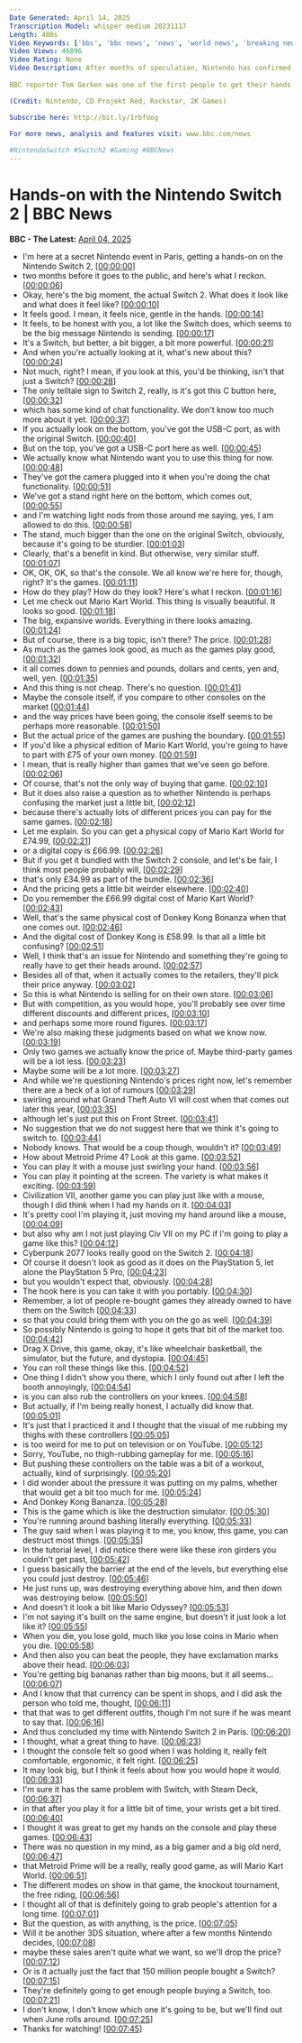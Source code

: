 ```yaml
---
Date Generated: April 14, 2025
Transcription Model: whisper medium 20231117
Length: 480s
Video Keywords: ['bbc', 'bbc news', 'news', 'world news', 'breaking news', 'us news', 'world', 'america', 'usa', 'usa news', 'india news']
Video Views: 46896
Video Rating: None
Video Description: After months of speculation, Nintendo has confirmed the successor to its wildly popular Switch console will be released on 5 June.
 
BBC reporter Tom Gerken was one of the first people to get their hands on the Switch 2 at a special event in Paris, and gave his thoughts on the console itself, the new games announced and how they're both being priced.

(Credit: Nintendo, CD Projekt Red, Rockstar, 2K Games)

Subscribe here: http://bit.ly/1rbfUog

For more news, analysis and features visit: www.bbc.com/news
 
#NintendoSwitch #Switch2 #Gaming #BBCNews
---
```


# Hands-on with the Nintendo Switch 2 | BBC News
**BBC - The Latest:** [April 04, 2025](https://www.youtube.com/watch?v=TuZ874eQJHs)
*  I'm here at a secret Nintendo event in Paris, getting a hands-on on the Nintendo Switch 2, [[00:00:00](https://www.youtube.com/watch?v=TuZ874eQJHs&t=0.0s)]
*  two months before it goes to the public, and here's what I reckon. [[00:00:06](https://www.youtube.com/watch?v=TuZ874eQJHs&t=6.0s)]
*  Okay, here's the big moment, the actual Switch 2. What does it look like and what does it feel like? [[00:00:10](https://www.youtube.com/watch?v=TuZ874eQJHs&t=10.0s)]
*  It feels good. I mean, it feels nice, gentle in the hands. [[00:00:14](https://www.youtube.com/watch?v=TuZ874eQJHs&t=14.0s)]
*  It feels, to be honest with you, a lot like the Switch does, which seems to be the big message Nintendo is sending. [[00:00:17](https://www.youtube.com/watch?v=TuZ874eQJHs&t=17.0s)]
*  It's a Switch, but better, a bit bigger, a bit more powerful. [[00:00:21](https://www.youtube.com/watch?v=TuZ874eQJHs&t=21.0s)]
*  And when you're actually looking at it, what's new about this? [[00:00:24](https://www.youtube.com/watch?v=TuZ874eQJHs&t=24.0s)]
*  Not much, right? I mean, if you look at this, you'd be thinking, isn't that just a Switch? [[00:00:28](https://www.youtube.com/watch?v=TuZ874eQJHs&t=28.0s)]
*  The only telltale sign to Switch 2, really, is it's got this C button here, [[00:00:32](https://www.youtube.com/watch?v=TuZ874eQJHs&t=32.0s)]
*  which has some kind of chat functionality. We don't know too much more about it yet. [[00:00:37](https://www.youtube.com/watch?v=TuZ874eQJHs&t=37.0s)]
*  If you actually look on the bottom, you've got the USB-C port, as with the original Switch. [[00:00:40](https://www.youtube.com/watch?v=TuZ874eQJHs&t=40.0s)]
*  But on the top, you've got a USB-C port here as well. [[00:00:45](https://www.youtube.com/watch?v=TuZ874eQJHs&t=45.0s)]
*  We actually know what Nintendo want you to use this thing for now. [[00:00:48](https://www.youtube.com/watch?v=TuZ874eQJHs&t=48.0s)]
*  They've got the camera plugged into it when you're doing the chat functionality. [[00:00:51](https://www.youtube.com/watch?v=TuZ874eQJHs&t=51.0s)]
*  We've got a stand right here on the bottom, which comes out, [[00:00:55](https://www.youtube.com/watch?v=TuZ874eQJHs&t=55.0s)]
*  and I'm watching light nods from those around me saying, yes, I am allowed to do this. [[00:00:58](https://www.youtube.com/watch?v=TuZ874eQJHs&t=58.0s)]
*  The stand, much bigger than the one on the original Switch, obviously, because it's going to be sturdier. [[00:01:03](https://www.youtube.com/watch?v=TuZ874eQJHs&t=63.0s)]
*  Clearly, that's a benefit in kind. But otherwise, very similar stuff. [[00:01:07](https://www.youtube.com/watch?v=TuZ874eQJHs&t=67.0s)]
*  OK, OK, OK, so that's the console. We all know we're here for, though, right? It's the games. [[00:01:11](https://www.youtube.com/watch?v=TuZ874eQJHs&t=71.0s)]
*  How do they play? How do they look? Here's what I reckon. [[00:01:16](https://www.youtube.com/watch?v=TuZ874eQJHs&t=76.0s)]
*  Let me check out Mario Kart World. This thing is visually beautiful. It looks so good. [[00:01:18](https://www.youtube.com/watch?v=TuZ874eQJHs&t=78.0s)]
*  The big, expansive worlds. Everything in there looks amazing. [[00:01:24](https://www.youtube.com/watch?v=TuZ874eQJHs&t=84.0s)]
*  But of course, there is a big topic, isn't there? The price. [[00:01:28](https://www.youtube.com/watch?v=TuZ874eQJHs&t=88.0s)]
*  As much as the games look good, as much as the games play good, [[00:01:32](https://www.youtube.com/watch?v=TuZ874eQJHs&t=92.0s)]
*  it all comes down to pennies and pounds, dollars and cents, yen and, well, yen. [[00:01:35](https://www.youtube.com/watch?v=TuZ874eQJHs&t=95.0s)]
*  And this thing is not cheap. There's no question. [[00:01:41](https://www.youtube.com/watch?v=TuZ874eQJHs&t=101.0s)]
*  Maybe the console itself, if you compare to other consoles on the market [[00:01:44](https://www.youtube.com/watch?v=TuZ874eQJHs&t=104.0s)]
*  and the way prices have been going, the console itself seems to be perhaps more reasonable. [[00:01:50](https://www.youtube.com/watch?v=TuZ874eQJHs&t=110.0s)]
*  But the actual price of the games are pushing the boundary. [[00:01:55](https://www.youtube.com/watch?v=TuZ874eQJHs&t=115.0s)]
*  If you'd like a physical edition of Mario Kart World, you're going to have to part with £75 of your own money. [[00:01:59](https://www.youtube.com/watch?v=TuZ874eQJHs&t=119.0s)]
*  I mean, that is really higher than games that we've seen go before. [[00:02:06](https://www.youtube.com/watch?v=TuZ874eQJHs&t=126.0s)]
*  Of course, that's not the only way of buying that game. [[00:02:10](https://www.youtube.com/watch?v=TuZ874eQJHs&t=130.0s)]
*  But it does also raise a question as to whether Nintendo is perhaps confusing the market just a little bit, [[00:02:12](https://www.youtube.com/watch?v=TuZ874eQJHs&t=132.0s)]
*  because there's actually lots of different prices you can pay for the same games. [[00:02:18](https://www.youtube.com/watch?v=TuZ874eQJHs&t=138.0s)]
*  Let me explain. So you can get a physical copy of Mario Kart World for £74.99, [[00:02:21](https://www.youtube.com/watch?v=TuZ874eQJHs&t=141.0s)]
*  or a digital copy is £66.99. [[00:02:26](https://www.youtube.com/watch?v=TuZ874eQJHs&t=146.0s)]
*  But if you get it bundled with the Switch 2 console, and let's be fair, I think most people probably will, [[00:02:29](https://www.youtube.com/watch?v=TuZ874eQJHs&t=149.0s)]
*  that's only £34.99 as part of the bundle. [[00:02:36](https://www.youtube.com/watch?v=TuZ874eQJHs&t=156.0s)]
*  And the pricing gets a little bit weirder elsewhere. [[00:02:40](https://www.youtube.com/watch?v=TuZ874eQJHs&t=160.0s)]
*  Do you remember the £66.99 digital cost of Mario Kart World? [[00:02:43](https://www.youtube.com/watch?v=TuZ874eQJHs&t=163.0s)]
*  Well, that's the same physical cost of Donkey Kong Bonanza when that one comes out. [[00:02:46](https://www.youtube.com/watch?v=TuZ874eQJHs&t=166.0s)]
*  And the digital cost of Donkey Kong is £58.99. Is that all a little bit confusing? [[00:02:51](https://www.youtube.com/watch?v=TuZ874eQJHs&t=171.0s)]
*  Well, I think that's an issue for Nintendo and something they're going to really have to get their heads around. [[00:02:57](https://www.youtube.com/watch?v=TuZ874eQJHs&t=177.0s)]
*  Besides all of that, when it actually comes to the retailers, they'll pick their price anyway. [[00:03:02](https://www.youtube.com/watch?v=TuZ874eQJHs&t=182.0s)]
*  So this is what Nintendo is selling for on their own store. [[00:03:06](https://www.youtube.com/watch?v=TuZ874eQJHs&t=186.0s)]
*  But with competition, as you would hope, you'll probably see over time different discounts and different prices, [[00:03:10](https://www.youtube.com/watch?v=TuZ874eQJHs&t=190.0s)]
*  and perhaps some more round figures. [[00:03:17](https://www.youtube.com/watch?v=TuZ874eQJHs&t=197.0s)]
*  We're also making these judgments based on what we know now. [[00:03:19](https://www.youtube.com/watch?v=TuZ874eQJHs&t=199.0s)]
*  Only two games we actually know the price of. Maybe third-party games will be a lot less. [[00:03:23](https://www.youtube.com/watch?v=TuZ874eQJHs&t=203.0s)]
*  Maybe some will be a lot more. [[00:03:27](https://www.youtube.com/watch?v=TuZ874eQJHs&t=207.0s)]
*  And while we're questioning Nintendo's prices right now, let's remember there are a heck of a lot of rumours [[00:03:29](https://www.youtube.com/watch?v=TuZ874eQJHs&t=209.0s)]
*  swirling around what Grand Theft Auto VI will cost when that comes out later this year, [[00:03:35](https://www.youtube.com/watch?v=TuZ874eQJHs&t=215.0s)]
*  although let's just put this on Front Street. [[00:03:41](https://www.youtube.com/watch?v=TuZ874eQJHs&t=221.0s)]
*  No suggestion that we do not suggest here that we think it's going to switch to. [[00:03:44](https://www.youtube.com/watch?v=TuZ874eQJHs&t=224.0s)]
*  Nobody knows. That would be a coup though, wouldn't it? [[00:03:49](https://www.youtube.com/watch?v=TuZ874eQJHs&t=229.0s)]
*  How about Metroid Prime 4? Look at this game. [[00:03:52](https://www.youtube.com/watch?v=TuZ874eQJHs&t=232.0s)]
*  You can play it with a mouse just swirling your hand. [[00:03:56](https://www.youtube.com/watch?v=TuZ874eQJHs&t=236.0s)]
*  You can play it pointing at the screen. The variety is what makes it exciting. [[00:03:59](https://www.youtube.com/watch?v=TuZ874eQJHs&t=239.0s)]
*  Civilization VII, another game you can play just like with a mouse, though I did think when I had my hands on it. [[00:04:03](https://www.youtube.com/watch?v=TuZ874eQJHs&t=243.0s)]
*  It's pretty cool I'm playing it, just moving my hand around like a mouse, [[00:04:09](https://www.youtube.com/watch?v=TuZ874eQJHs&t=249.0s)]
*  but also why am I not just playing Civ VII on my PC if I'm going to play a game like this? [[00:04:12](https://www.youtube.com/watch?v=TuZ874eQJHs&t=252.0s)]
*  Cyberpunk 2077 looks really good on the Switch 2. [[00:04:18](https://www.youtube.com/watch?v=TuZ874eQJHs&t=258.0s)]
*  Of course it doesn't look as good as it does on the PlayStation 5, let alone the PlayStation 5 Pro, [[00:04:23](https://www.youtube.com/watch?v=TuZ874eQJHs&t=263.0s)]
*  but you wouldn't expect that, obviously. [[00:04:28](https://www.youtube.com/watch?v=TuZ874eQJHs&t=268.0s)]
*  The hook here is you can take it with you portably. [[00:04:30](https://www.youtube.com/watch?v=TuZ874eQJHs&t=270.0s)]
*  Remember, a lot of people re-bought games they already owned to have them on the Switch [[00:04:33](https://www.youtube.com/watch?v=TuZ874eQJHs&t=273.0s)]
*  so that you could bring them with you on the go as well. [[00:04:39](https://www.youtube.com/watch?v=TuZ874eQJHs&t=279.0s)]
*  So possibly Nintendo is going to hope it gets that bit of the market too. [[00:04:42](https://www.youtube.com/watch?v=TuZ874eQJHs&t=282.0s)]
*  Drag X Drive, this game, okay, it's like wheelchair basketball, the simulator, but the future, and dystopia. [[00:04:45](https://www.youtube.com/watch?v=TuZ874eQJHs&t=285.0s)]
*  You can roll these things like this. [[00:04:52](https://www.youtube.com/watch?v=TuZ874eQJHs&t=292.0s)]
*  One thing I didn't show you there, which I only found out after I left the booth annoyingly, [[00:04:54](https://www.youtube.com/watch?v=TuZ874eQJHs&t=294.0s)]
*  is you can also rub the controllers on your knees. [[00:04:58](https://www.youtube.com/watch?v=TuZ874eQJHs&t=298.0s)]
*  But actually, if I'm being really honest, I actually did know that. [[00:05:01](https://www.youtube.com/watch?v=TuZ874eQJHs&t=301.0s)]
*  It's just that I practiced it and I thought that the visual of me rubbing my thighs with these controllers [[00:05:05](https://www.youtube.com/watch?v=TuZ874eQJHs&t=305.0s)]
*  is too weird for me to put on television or on YouTube. [[00:05:12](https://www.youtube.com/watch?v=TuZ874eQJHs&t=312.0s)]
*  Sorry, YouTube, no thigh-rubbing gameplay for me. [[00:05:16](https://www.youtube.com/watch?v=TuZ874eQJHs&t=316.0s)]
*  But pushing these controllers on the table was a bit of a workout, actually, kind of surprisingly. [[00:05:20](https://www.youtube.com/watch?v=TuZ874eQJHs&t=320.0s)]
*  I did wonder about the pressure it was putting on my palms, whether that would get a bit too much for me. [[00:05:24](https://www.youtube.com/watch?v=TuZ874eQJHs&t=324.0s)]
*  And Donkey Kong Bananza. [[00:05:28](https://www.youtube.com/watch?v=TuZ874eQJHs&t=328.0s)]
*  This is the game which is like the destruction simulator. [[00:05:30](https://www.youtube.com/watch?v=TuZ874eQJHs&t=330.0s)]
*  You're running around bashing literally everything. [[00:05:33](https://www.youtube.com/watch?v=TuZ874eQJHs&t=333.0s)]
*  The guy said when I was playing it to me, you know, this game, you can destruct most things. [[00:05:35](https://www.youtube.com/watch?v=TuZ874eQJHs&t=335.0s)]
*  In the tutorial level, I did notice there were like these iron girders you couldn't get past, [[00:05:42](https://www.youtube.com/watch?v=TuZ874eQJHs&t=342.0s)]
*  I guess basically the barrier at the end of the levels, but everything else you could just destroy. [[00:05:46](https://www.youtube.com/watch?v=TuZ874eQJHs&t=346.0s)]
*  He just runs up, was destroying everything above him, and then down was destroying below. [[00:05:50](https://www.youtube.com/watch?v=TuZ874eQJHs&t=350.0s)]
*  And doesn't it look a bit like Mario Odyssey? [[00:05:53](https://www.youtube.com/watch?v=TuZ874eQJHs&t=353.0s)]
*  I'm not saying it's built on the same engine, but doesn't it just look a lot like it? [[00:05:55](https://www.youtube.com/watch?v=TuZ874eQJHs&t=355.0s)]
*  When you die, you lose gold, much like you lose coins in Mario when you die. [[00:05:58](https://www.youtube.com/watch?v=TuZ874eQJHs&t=358.0s)]
*  And then also you can beat the people, they have exclamation marks above their head. [[00:06:03](https://www.youtube.com/watch?v=TuZ874eQJHs&t=363.0s)]
*  You're getting big bananas rather than big moons, but it all seems... [[00:06:07](https://www.youtube.com/watch?v=TuZ874eQJHs&t=367.0s)]
*  And I know that that currency can be spent in shops, and I did ask the person who told me, thought, [[00:06:11](https://www.youtube.com/watch?v=TuZ874eQJHs&t=371.0s)]
*  that that was to get different outfits, though I'm not sure if he was meant to say that. [[00:06:16](https://www.youtube.com/watch?v=TuZ874eQJHs&t=376.0s)]
*  And thus concluded my time with Nintendo Switch 2 in Paris. [[00:06:20](https://www.youtube.com/watch?v=TuZ874eQJHs&t=380.0s)]
*  I thought, what a great thing to have. [[00:06:23](https://www.youtube.com/watch?v=TuZ874eQJHs&t=383.0s)]
*  I thought the console felt so good when I was holding it, really felt comfortable, ergonomic, it felt right. [[00:06:25](https://www.youtube.com/watch?v=TuZ874eQJHs&t=385.0s)]
*  It may look big, but I think it feels about how you would hope it would. [[00:06:33](https://www.youtube.com/watch?v=TuZ874eQJHs&t=393.0s)]
*  I'm sure it has the same problem with Switch, with Steam Deck, [[00:06:37](https://www.youtube.com/watch?v=TuZ874eQJHs&t=397.0s)]
*  in that after you play it for a little bit of time, your wrists get a bit tired. [[00:06:40](https://www.youtube.com/watch?v=TuZ874eQJHs&t=400.0s)]
*  I thought it was great to get my hands on the console and play these games. [[00:06:43](https://www.youtube.com/watch?v=TuZ874eQJHs&t=403.0s)]
*  There was no question in my mind, as a big gamer and a big old nerd, [[00:06:47](https://www.youtube.com/watch?v=TuZ874eQJHs&t=407.0s)]
*  that Metroid Prime will be a really, really good game, as will Mario Kart World. [[00:06:51](https://www.youtube.com/watch?v=TuZ874eQJHs&t=411.0s)]
*  The different modes on show in that game, the knockout tournament, the free riding, [[00:06:56](https://www.youtube.com/watch?v=TuZ874eQJHs&t=416.0s)]
*  I thought all of that is definitely going to grab people's attention for a long time. [[00:07:01](https://www.youtube.com/watch?v=TuZ874eQJHs&t=421.0s)]
*  But the question, as with anything, is the price. [[00:07:05](https://www.youtube.com/watch?v=TuZ874eQJHs&t=425.0s)]
*  Will it be another 3DS situation, where after a few months Nintendo decides, [[00:07:08](https://www.youtube.com/watch?v=TuZ874eQJHs&t=428.0s)]
*  maybe these sales aren't quite what we want, so we'll drop the price? [[00:07:12](https://www.youtube.com/watch?v=TuZ874eQJHs&t=432.0s)]
*  Or is it actually just the fact that 150 million people bought a Switch? [[00:07:15](https://www.youtube.com/watch?v=TuZ874eQJHs&t=435.0s)]
*  They're definitely going to get enough people buying a Switch, too. [[00:07:21](https://www.youtube.com/watch?v=TuZ874eQJHs&t=441.0s)]
*  I don't know, I don't know which one it's going to be, but we'll find out when June rolls around. [[00:07:25](https://www.youtube.com/watch?v=TuZ874eQJHs&t=445.0s)]
*  Thanks for watching! [[00:07:45](https://www.youtube.com/watch?v=TuZ874eQJHs&t=465.0s)]
